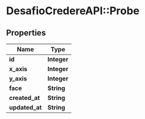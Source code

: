 # DesafioCredereAPI::Probe

## Properties
Name | Type |
------------ | ------------- |
**id** | **Integer** | 
**x_axis** | **Integer** | 
**y_axis** | **Integer** | 
**face** | **String** | 
**created_at** | **String** | 
**updated_at** | **String** |